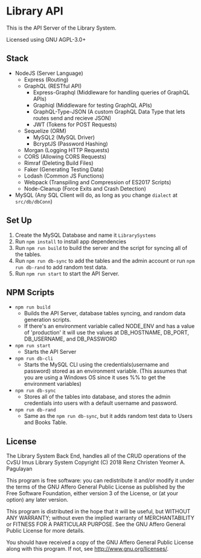 # Library API
This is the API Server of the Library System.

Licensed using GNU AGPL-3.0+

## Stack
* NodeJS (Server Language)
    * Express (Routing)
    * GraphQL (RESTful API)
        * Express-Graphql (Middleware for handling queries of GraphQL APIs)
        * Graphiql (Middleware for testing GraphQL APIs)
        * GraphQL-Type-JSON (A custom GraphQL Data Type that lets routes send and recieve JSON)
        * JWT (Tokens for POST Requests)
    * Sequelize (ORM)
        * MySQL2 (MySQL Driver)
        * BcryptJS (Password Hashing)
    * Morgan (Logging HTTP Requests)
    * CORS (Allowing CORS Requests)
    * Rimraf (Deleting Build Files)
    * Faker (Generating Testing Data)
    * Lodash (Common JS Functions)
    * Webpack (Transpiling and Compression of ES2017 Scripts)
    * Node-Cleanup (Force Exits and Crash Detection)
* MySQL (Any SQL Client will do, as long as you change `dialect` at `src/db/dbConn`)

## Set Up
1. Create the MySQL Database and name it `LibrarySystems`
2. Run `npm install` to install app dependencies
3. Run `npm run build` to build the server and the script for syncing all of the tables.
4. Run `npm run db-sync` to add the tables and the admin account or run `npm run db-rand` to add random test data.
5. Run `npm run start` to start the API Server.

## NPM Scripts
* `npm run build`
    * Builds the API Server, database tables syncing, and random data generation scripts.
    * If there's an environment variable called NODE_ENV and has a value of 'production' it will use the values at DB_HOSTNAME, DB_PORT, DB_USERNAME, and DB_PASSWORD
* `npm run start`
    * Starts the API Server
* `npm run db-cli`
    * Starts the MySQL CLI using the credentials(username and password) stored as an environment variable. (This assumes that you are using a Windows OS since it uses %% to get the environment variables)
* `npm run db-sync`
    * Stores all of the tables into database, and stores the admin credentials into users with a default username and password.
* `npm run db-rand`
    * Same as the `npm run db-sync`, but it adds random test data to Users and Books Table.

## License
The Library System Back End, handles all of the CRUD operations
of the CvSU Imus Library System
Copyright (C) 2018  Renz Christen Yeomer A. Pagulayan

This program is free software: you can redistribute it and/or modify
it under the terms of the GNU Affero General Public License as published
by the Free Software Foundation, either version 3 of the License, or
(at your option) any later version.

This program is distributed in the hope that it will be useful,
but WITHOUT ANY WARRANTY; without even the implied warranty of
MERCHANTABILITY or FITNESS FOR A PARTICULAR PURPOSE.  See the
GNU Affero General Public License for more details.

You should have received a copy of the GNU Affero General Public License
along with this program.  If not, see <http://www.gnu.org/licenses/>.